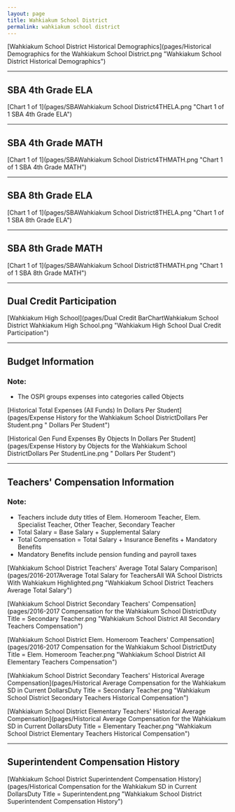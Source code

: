 ```yaml
---
layout: page
title: Wahkiakum School District
permalink: wahkiakum school district
---
```



[Wahkiakum School District Historical Demographics](pages/Historical Demographics for the Wahkiakum School District.png "Wahkiakum School District Historical Demographics")

___

## SBA 4th Grade ELA

[Chart 1 of 1](pages/SBAWahkiakum School District4THELA.png "Chart 1 of 1 SBA 4th Grade ELA")


___

## SBA 4th Grade MATH

[Chart 1 of 1](pages/SBAWahkiakum School District4THMATH.png "Chart 1 of 1 SBA 4th Grade MATH")


___

## SBA 8th Grade ELA

[Chart 1 of 1](pages/SBAWahkiakum School District8THELA.png "Chart 1 of 1 SBA 8th Grade ELA")


___

## SBA 8th Grade MATH

[Chart 1 of 1](pages/SBAWahkiakum School District8THMATH.png "Chart 1 of 1 SBA 8th Grade MATH")


___

## Dual Credit Participation

[Wahkiakum High School](pages/Dual Credit BarChartWahkiakum School District Wahkiakum High School.png "Wahkiakum High School Dual Credit Participation")


___

## Budget Information
### Note:
- The OSPI groups expenses into categories called Objects

[Historical Total Expenses (All Funds) In Dollars Per Student](pages/Expense History for the Wahkiakum School DistrictDollars Per Student.png " Dollars Per Student")

[Historical Gen Fund Expenses By Objects In Dollars Per Student](pages/Expense History by Objects for the Wahkiakum School DistrictDollars Per StudentLine.png " Dollars Per Student")


___

## Teachers' Compensation Information
### Note:
- Teachers include duty titles of Elem. Homeroom Teacher, Elem. Specialist Teacher, Other Teacher, Secondary Teacher
- Total Salary = Base Salary + Supplemental Salary
- Total Compensation = Total Salary + Insurance Benefits + Mandatory Benefits
- Mandatory Benefits include pension funding and payroll taxes

[Wahkiakum School District Teachers' Average Total Salary Comparison](pages/2016-2017Average Total Salary for TeachersAll WA School Districts With Wahkiakum Highlighted.png "Wahkiakum School District Teachers Average Total Salary")

[Wahkiakum School District Secondary Teachers' Compensation](pages/2016-2017 Compensation for the Wahkiakum School DistrictDuty Title = Secondary Teacher.png "Wahkiakum School District All Secondary Teachers Compensation")

[Wahkiakum School District Elem. Homeroom Teachers' Compensation](pages/2016-2017 Compensation for the Wahkiakum School DistrictDuty Title = Elem. Homeroom Teacher.png "Wahkiakum School District All Elementary Teachers Compensation")

[Wahkiakum School District Secondary Teachers' Historical Average Compensation](pages/Historical Average Compensation for the Wahkiakum SD in Current DollarsDuty Title = Secondary Teacher.png "Wahkiakum School District Secondary Teachers Historical Compensation")

[Wahkiakum School District Elementary Teachers' Historical Average Compensation](pages/Historical Average Compensation for the Wahkiakum SD in Current DollarsDuty Title = Elementary Teacher.png "Wahkiakum School District Elementary Teachers Historical Compensation")


___

## Superintendent Compensation History

[Wahkiakum School District Superintendent Compensation History](pages/Historical Compensation for the Wahkiakum SD in Current DollarsDuty Title = Superintendent.png "Wahkiakum School District Superintendent Compensation History")

